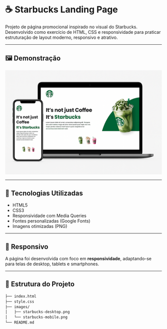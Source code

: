 # ☕ Starbucks Landing Page

Projeto de página promocional inspirado no visual do Starbucks. Desenvolvido como exercício de HTML, CSS e responsividade para praticar estruturação de layout moderno, responsivo e atrativo.

---

## 🖼️ Demonstração

![Starbucks Promo Page](./starbucks.png)

---

## 🚀 Tecnologias Utilizadas

- HTML5
- CSS3
- Responsividade com Media Queries
- Fontes personalizadas (Google Fonts)
- Imagens otimizadas (PNG)

---

## 📱 Responsivo

A página foi desenvolvida com foco em **responsividade**, adaptando-se para telas de desktop, tablets e smartphones.

---

## 📂 Estrutura do Projeto

```bash
├── index.html
├── style.css
├── images/
│   ├── starbucks-desktop.png
│   └── starbucks-mobile.png
└── README.md
